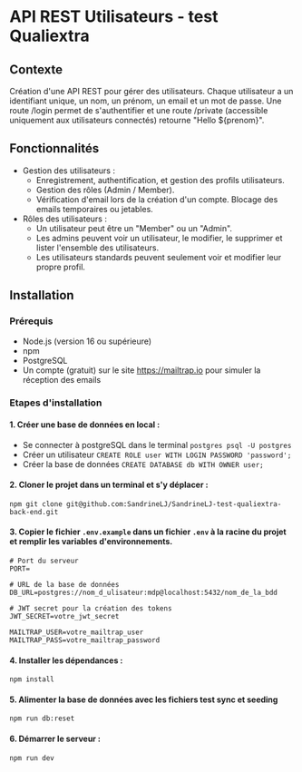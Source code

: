 # API REST Utilisateurs - test Qualiextra

## Contexte
Création d'une API REST pour gérer des utilisateurs. Chaque utilisateur a un identifiant unique, un nom, un prénom, un email et un mot de passe. Une route /login permet de s'authentifier et une route /private (accessible uniquement aux utilisateurs connectés) retourne "Hello ${prenom}".

## Fonctionnalités
- Gestion des utilisateurs :
  - Enregistrement, authentification, et gestion des profils utilisateurs.
  - Gestion des rôles (Admin / Member).
  - Vérification d'email lors de la création d'un compte.
Blocage des emails temporaires ou jetables.
- Rôles des utilisateurs :
  - Un utilisateur peut être un "Member" ou un "Admin".
  - Les admins peuvent voir un utilisateur, le modifier, le supprimer et lister l'ensemble des utilisateurs.
  - Les utilisateurs standards peuvent seulement voir et modifier leur propre profil.

## Installation

### Prérequis

- Node.js (version 16 ou supérieure)
- npm
- PostgreSQL
- Un compte (gratuit) sur le site https://mailtrap.io pour simuler la réception des emails

### Etapes d'installation

#### 1. Créer une base de données en local :
- Se connecter à postgreSQL dans le terminal `postgres psql -U postgres`
- Créer un utilisateur `CREATE ROLE user WITH LOGIN PASSWORD 'password';`
- Créer la base de données `CREATE DATABASE db WITH OWNER user;`

#### 2. Cloner le projet dans un terminal et s'y déplacer :
 

 `npm git clone git@github.com:SandrineLJ/SandrineLJ-test-qualiextra-back-end.git`
 


#### 3. Copier le fichier `.env.example` dans un fichier `.env` à la racine du projet et remplir les variables d'environnements.
 ```
 # Port du serveur
 PORT=

 # URL de la base de données
 DB_URL=postgres://nom_d_ulisateur:mdp@localhost:5432/nom_de_la_bdd

 # JWT secret pour la création des tokens
 JWT_SECRET=votre_jwt_secret

 MAILTRAP_USER=votre_mailtrap_user
 MAILTRAP_PASS=votre_mailtrap_password
 ```

 #### 4. Installer les dépendances :
 ```
npm install
```
#### 5. Alimenter la base de données avec les fichiers test sync et seeding
```
npm run db:reset
```
#### 6. Démarrer le serveur :
```
npm run dev 
```
